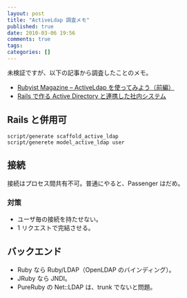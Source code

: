 ```yaml
---
layout: post
title: "ActiveLdap 調査メモ"
published: true
date: 2010-03-06 19:56
comments: true
tags:
categories: []
---
```


未検証ですが、以下の記事から調査したことのメモ。

- [Rubyist Magazine &#8211; ActiveLdap を使ってみよう（前編）](http://jp.rubyist.net/magazine/?0027-ActiveLdap)
- [Rails で作る Active Directory と連携した社内システム](http://www.clear-code.com/archives/rails-seminar-technical-night)

## Rails と併用可

```
script/generate scaffold_active_ldap
script/generete model_active_ldap user
```

## 接続

接続はプロセス間共有不可。普通にやると、Passenger はだめ。

### 対策

- ユーザ毎の接続を持たせない。
- 1 リクエストで完結させる。

## バックエンド

- Ruby なら Ruby/LDAP（OpenLDAP のバインディング）。
- JRuby なら JNDI。
- PureRuby の Net::LDAP は、trunk でないと問題。
